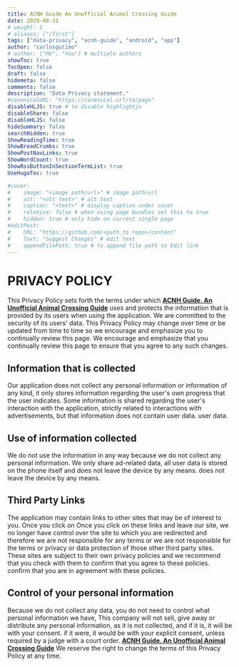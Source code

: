 ```yaml
---
title: ACNH Guide An Unofficial Animal Crossing Guide
date: 2020-08-31
# weight: 1
# aliases: ["/first"]
tags: ["data-privacy", "acnh-guide", "android", "app"]
author: "carlosgutimo"
# author: ["Me", "You"] # multiple authors
showToc: true
TocOpen: false
draft: false
hidemeta: false
comments: false
description: "Data Privacy statement."
#canonicalURL: "https://canonical.url/to/page"
disableHLJS: true # to disable highlightjs
disableShare: false
disableHLJS: false
hideSummary: false
searchHidden: true
ShowReadingTime: true
ShowBreadCrumbs: true
ShowPostNavLinks: true
ShowWordCount: true
ShowRssButtonInSectionTermList: true
UseHugoToc: true

#cover:
#    image: "<image path/url>" # image path/url
#    alt: "<alt text>" # alt text
#    caption: "<text>" # display caption under cover
#    relative: false # when using page bundles set this to true
#    hidden: true # only hide on current single page
#editPost:
#    URL: "https://github.com/<path_to_repo>/content"
#    Text: "Suggest Changes" # edit text
#    appendFilePath: true # to append file path to Edit link
---
```

# PRIVACY POLICY
This Privacy Policy sets forth the terms under which [**ACNH Guide. An Unofficial Animal Crossing Guide**](https://play.google.com/store/apps/developer?id=cgutierr) uses and protects the information that is provided by its users when using the application.
We are committed to the security of its users' data.
This Privacy Policy may change over time or be updated from time to time so we encourage and emphasize you to continually review this page.
We encourage and emphasize that you continually review this page to ensure that you agree to any such changes.

## Information that is collected
Our application does not collect any personal information or information of any kind, it only stores
information regarding the user's own progress that the user indicates.
Some information is shared regarding the user's interaction with the application,
strictly related to interactions with advertisements, but that information does not contain user data.
user data.

## Use of information collected
We do not use the information in any way because we do not collect any personal information.
We only share ad-related data, all user data is stored on the phone itself and does not leave the device by any means.
does not leave the device by any means.

## Third Party Links
The application may contain links to other sites that may be of interest to you. Once you click on
Once you click on these links and leave our site, we no longer have control over the site to which you are redirected and therefore we are not responsible for any terms or
we are not responsible for the terms or privacy or data protection of those other third party sites.
These sites are subject to their own privacy policies and we recommend that you check with them to confirm that you agree to these policies.
confirm that you are in agreement with these policies.

## Control of your personal information
Because we do not collect any data, you do not need to control what personal information we have,
This company will not sell, give away or distribute any personal information, as it is not collected, and if it is, it will be with your consent.
if it were, it would be with your explicit consent, unless required by a judge with a court order.
[**ACNH Guide. An Unofficial Animal Crossing Guide**](https://play.google.com/store/apps/developer?id=cgutierr)
We reserve the right to change the terms of this Privacy Policy at any time.
